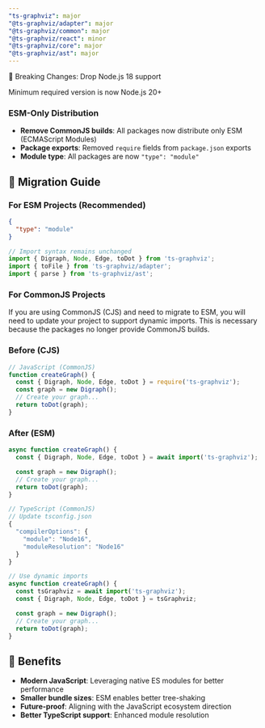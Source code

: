 ```yaml
---
"ts-graphviz": major
"@ts-graphviz/adapter": major
"@ts-graphviz/common": major
"@ts-graphviz/react": minor
"@ts-graphviz/core": major
"@ts-graphviz/ast": major
---
```

🚨 Breaking Changes: Drop Node.js 18 support

Minimum required version is now Node.js 20+

### ESM-Only Distribution
- **Remove CommonJS builds**: All packages now distribute only ESM (ECMAScript Modules)
- **Package exports**: Removed `require` fields from `package.json` exports
- **Module type**: All packages are now `"type": "module"`

## 🔄 Migration Guide

### For ESM Projects (Recommended)
```json
{
  "type": "module"
}
```

```typescript
// Import syntax remains unchanged
import { Digraph, Node, Edge, toDot } from 'ts-graphviz';
import { toFile } from 'ts-graphviz/adapter';
import { parse } from 'ts-graphviz/ast';
```

### For CommonJS Projects

If you are using CommonJS (CJS) and need to migrate to ESM, you will need to update your project to support dynamic imports. This is necessary because the packages no longer provide CommonJS builds.

### Before (CJS)

```javascript
// JavaScript (CommonJS)
function createGraph() {
  const { Digraph, Node, Edge, toDot } = require('ts-graphviz');
  const graph = new Digraph();
  // Create your graph...
  return toDot(graph);
}
```

### After (ESM)

```javascript
async function createGraph() {
  const { Digraph, Node, Edge, toDot } = await import('ts-graphviz');

  const graph = new Digraph();
  // Create your graph...
  return toDot(graph);
}
```

```typescript
// TypeScript (CommonJS)
// Update tsconfig.json
{
  "compilerOptions": {
    "module": "Node16",
    "moduleResolution": "Node16"
  }
}

// Use dynamic imports
async function createGraph() {
  const tsGraphviz = await import('ts-graphviz');
  const { Digraph, Node, Edge, toDot } = tsGraphviz;

  const graph = new Digraph();
  // Create your graph...
  return toDot(graph);
}
```

## 🎯 Benefits

- **Modern JavaScript**: Leveraging native ES modules for better performance
- **Smaller bundle sizes**: ESM enables better tree-shaking
- **Future-proof**: Aligning with the JavaScript ecosystem direction
- **Better TypeScript support**: Enhanced module resolution
